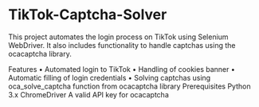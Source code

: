 # TikTok-Captcha-Solver
This project automates the login process on TikTok using Selenium WebDriver. It also includes functionality to handle captchas using the ocacaptcha library.

Features 
	• Automated login to TikTok
	• Handling of cookies banner
	• Automatic filling of login credentials
	• Solving captchas using oca_solve_captcha function from ocacaptcha library
Prerequisites
Python 3.x
ChromeDriver
A valid API key for ocacaptcha
